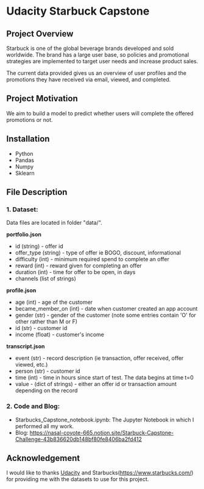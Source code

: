 # Udacity Starbuck Capstone

## Project Overview
Starbuck is one of the global beverage brands developed and sold worldwide. The brand has a large user base, so policies and promotional strategies are implemented to target user needs and increase product sales.

The current data provided gives us an overview of user profiles and the promotions they have received via email, viewed, and completed.

## Project Motivation
We aim to build a model to predict whether users will complete the offered promotions or not.

## Installation
- Python
- Pandas
- Numpy
- Sklearn
## File Description
### 1. Dataset:
Data files are located in folder "data/".

**portfolio.json**
-   id (string) - offer id
-   offer_type (string) - type of offer ie BOGO, discount, informational
-   difficulty (int) - minimum required spend to complete an offer
-   reward (int) - reward given for completing an offer
-   duration (int) - time for offer to be open, in days
-   channels (list of strings)

**profile.json**

-   age (int) - age of the customer
-   became_member_on (int) - date when customer created an app account
-   gender (str) - gender of the customer (note some entries contain 'O' for other rather than M or F)
-   id (str) - customer id
-   income (float) - customer's income

**transcript.json**

-   event (str) - record description (ie transaction, offer received, offer viewed, etc.)
-   person (str) - customer id
-   time (int) - time in hours since start of test. The data begins at time t=0
-   value - (dict of strings) - either an offer id or transaction amount depending on the record

### 2. Code and Blog:
- Starbucks_Capstone_notebook.ipynb: The Jupyter Notebook in which I performed all my work.
- Blog: https://nasal-coyote-665.notion.site/Starbuck-Capstone-Challenge-43b836620db148bf80fe8406ba2fd412
## Acknowledgement
I would like to thanks [Udacity](https://www.udacity.com/) and Starbucks(https://www.starbucks.com/) for providing me with the datasets to use for this project.
